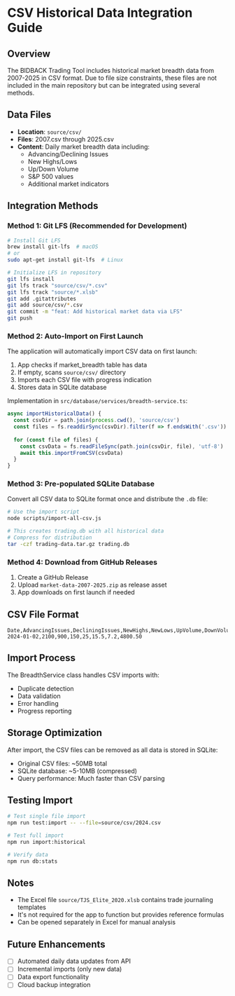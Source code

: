 # CSV Historical Data Integration Guide

## Overview
The BIDBACK Trading Tool includes historical market breadth data from 2007-2025 in CSV format. Due to file size constraints, these files are not included in the main repository but can be integrated using several methods.

## Data Files
- **Location**: `source/csv/`
- **Files**: 2007.csv through 2025.csv
- **Content**: Daily market breadth data including:
  - Advancing/Declining Issues
  - New Highs/Lows
  - Up/Down Volume
  - S&P 500 values
  - Additional market indicators

## Integration Methods

### Method 1: Git LFS (Recommended for Development)
```bash
# Install Git LFS
brew install git-lfs  # macOS
# or
sudo apt-get install git-lfs  # Linux

# Initialize LFS in repository
git lfs install
git lfs track "source/csv/*.csv"
git lfs track "source/*.xlsb"
git add .gitattributes
git add source/csv/*.csv
git commit -m "feat: Add historical market data via LFS"
git push
```

### Method 2: Auto-Import on First Launch
The application will automatically import CSV data on first launch:

1. App checks if market_breadth table has data
2. If empty, scans `source/csv/` directory
3. Imports each CSV file with progress indication
4. Stores data in SQLite database

Implementation in `src/database/services/breadth-service.ts`:
```typescript
async importHistoricalData() {
  const csvDir = path.join(process.cwd(), 'source/csv')
  const files = fs.readdirSync(csvDir).filter(f => f.endsWith('.csv'))
  
  for (const file of files) {
    const csvData = fs.readFileSync(path.join(csvDir, file), 'utf-8')
    await this.importFromCSV(csvData)
  }
}
```

### Method 3: Pre-populated SQLite Database
Convert all CSV data to SQLite format once and distribute the `.db` file:

```bash
# Use the import script
node scripts/import-all-csv.js

# This creates trading.db with all historical data
# Compress for distribution
tar -czf trading-data.tar.gz trading.db
```

### Method 4: Download from GitHub Releases
1. Create a GitHub Release
2. Upload `market-data-2007-2025.zip` as release asset
3. App downloads on first launch if needed

## CSV File Format
```csv
Date,AdvancingIssues,DecliningIssues,NewHighs,NewLows,UpVolume,DownVolume,SP500
2024-01-02,2100,900,150,25,15.5,7.2,4800.50
```

## Import Process
The BreadthService class handles CSV imports with:
- Duplicate detection
- Data validation
- Error handling
- Progress reporting

## Storage Optimization
After import, the CSV files can be removed as all data is stored in SQLite:
- Original CSV files: ~50MB total
- SQLite database: ~5-10MB (compressed)
- Query performance: Much faster than CSV parsing

## Testing Import
```bash
# Test single file import
npm run test:import -- --file=source/csv/2024.csv

# Test full import
npm run import:historical

# Verify data
npm run db:stats
```

## Notes
- The Excel file `source/TJS_Elite_2020.xlsb` contains trade journaling templates
- It's not required for the app to function but provides reference formulas
- Can be opened separately in Excel for manual analysis

## Future Enhancements
- [ ] Automated daily data updates from API
- [ ] Incremental imports (only new data)
- [ ] Data export functionality
- [ ] Cloud backup integration